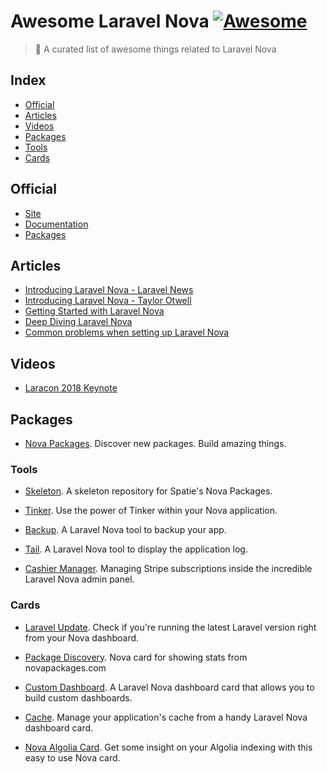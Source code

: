 # Awesome Laravel Nova [![Awesome](https://cdn.rawgit.com/sindresorhus/awesome/d7305f38d29fed78fa85652e3a63e154dd8e8829/media/badge.svg)](https://github.com/sindresorhus/awesome)

> 🎉 A curated list of awesome things related to Laravel Nova

## Index

- [Official](#official)
- [Articles](#articles)
- [Videos](#videos)
- [Packages](#packages)
 - [Tools](#tools)
 - [Cards](#cards)

## Official

* [Site](https://nova.laravel.com)
* [Documentation](https://nova.laravel.com/docs/1.0/installation.html)
* [Packages](https://novapackages.com)

## Articles

* [Introducing Laravel Nova - Laravel News](https://laravel-news.com/laravel-nova)
* [Introducing Laravel Nova - Taylor Otwell](https://medium.com/@taylorotwell/introducing-laravel-nova-7df0c9f67273)
* [Getting Started with Laravel Nova](https://medium.com/@nickjbasile/getting-started-with-laravel-nova-f2a04fa9df82)
* [Deep Diving Laravel Nova](https://medium.com/@nickjbasile/deep-diving-laravel-nova-6eb413a081ee)
* [Common problems when setting up Laravel Nova](https://medium.com/@franz_40702/common-problems-when-setting-up-laravel-nova-fcd651731cc8)

## Videos

* [Laracon 2018 Keynote](https://www.youtube.com/watch?v=pLcM3mpZSV0)

## Packages

* [Nova Packages](https://novapackages.com). Discover new packages. Build amazing things.

### Tools

* [Skeleton](https://github.com/spatie/skeleton-nova-tool). A skeleton repository for Spatie's Nova Packages.

* [Tinker](https://github.com/beyondcode/nova-tinker-tool). Use the power of Tinker within your Nova application.

* [Backup](https://github.com/spatie/nova-backup-tool). A Laravel Nova tool to backup your app.

* [Tail](https://github.com/spatie/nova-tail-tool). A Laravel Nova tool to display the application log.

* [Cashier Manager](https://github.com/themsaid/nova-cashier-manager). Managing Stripe subscriptions inside the incredible Laravel Nova admin panel.

### Cards

* [Laravel Update](https://github.com/beyondcode/nova-laravel-update-card). Check if you're running the latest Laravel version right from your Nova dashboard.

* [Package Discovery](https://github.com/tightenco/nova-package-discovery). Nova card for showing stats from novapackages.com

* [Custom Dashboard](https://github.com/beyondcode/nova-custom-dashboard-card). A Laravel Nova dashboard card that allows you to build custom dashboards.

* [Cache](https://github.com/dannyvink/nova-cache-card). Manage your application's cache from a handy Laravel Nova dashboard card.

* [Nova Algolia Card](https://github.com/nicolasbeauvais/nova-algolia-card). Get some insight on your Algolia indexing with this easy to use Nova card.
